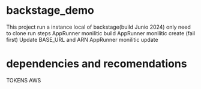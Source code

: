 # backstage_demo
This project run a instance local of backstage(build Junio 2024) only need to clone
run steps
AppRunner monilitic build
AppRunner monilitic create (fail first)
Update BASE_URL and ARN
AppRunner monilitic update

# dependencies and recomendations
 TOKENS AWS
